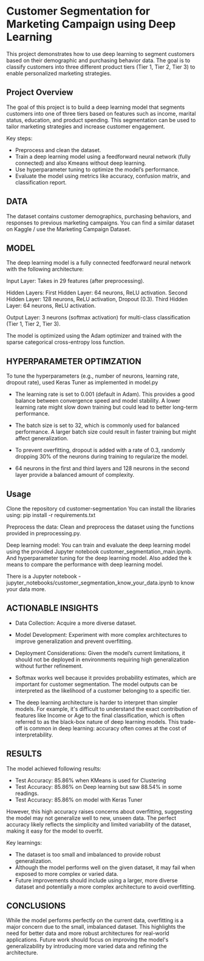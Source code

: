 # Customer Segmentation for Marketing Campaign using Deep Learning

 This project demonstrates how to use deep learning to segment customers based on their demographic and purchasing behavior data. The goal is to classify customers into three different product tiers (Tier 1, Tier 2, Tier 3) to enable personalized marketing strategies.

## Project Overview

The goal of this project is to build a deep learning model that segments customers into one of three tiers based on features such as income, marital status, education, and product spending. This segmentation can be used to tailor marketing strategies and increase customer engagement.

Key steps:

- Preprocess and clean the dataset.
- Train a deep learning model using a feedforward neural network (fully connected) and also Kmeans without deep learning.
- Use hyperparameter tuning to optimize the model’s performance.
- Evaluate the model using metrics like accuracy, confusion matrix, and classification report.

## DATA

The dataset contains customer demographics, purchasing behaviors, and responses to previous marketing campaigns.
You can find a similar dataset on Kaggle / use the Marketing Campaign Dataset.

## MODEL 

The deep learning model is a fully connected feedforward neural network with the following architecture:

Input Layer: Takes in 29 features (after preprocessing).

Hidden Layers:
First Hidden Layer: 64 neurons, ReLU activation.
Second Hidden Layer: 128 neurons, ReLU activation, Dropout (0.3).
Third Hidden Layer: 64 neurons, ReLU activation.

Output Layer: 3 neurons (softmax activation) for multi-class classification (Tier 1, Tier 2, Tier 3).

The model is optimized using the Adam optimizer and trained with the sparse categorical cross-entropy loss function.

## HYPERPARAMETER OPTIMZATION

To tune the hyperparameters (e.g., number of neurons, learning rate, dropout rate), used Keras Tuner as implemented in model.py

- The learning rate is set to 0.001 (default in Adam). This provides a good balance between convergence speed and model stability. A lower learning rate might slow down training but could lead to better long-term performance.

- The batch size is set to 32, which is commonly used for balanced performance. A larger batch size could result in faster training but might affect generalization.

- To prevent overfitting, dropout is added with a rate of 0.3, randomly dropping 30% of the neurons during training to regularize the model.

- 64 neurons in the first and third layers and 128 neurons in the second layer provide a balanced amount of complexity.

## Usage

Clone the repository
cd customer-segmentation
You can install the libraries using: pip install -r requirements.txt

Preprocess the data: Clean and preprocess the dataset using the functions provided in preprocessing.py.

Deep learning model: You can train and evaluate the deep learning model using the provided Jupyter notebook customer_segmentation_main.ipynb. And hyperparameter tuning for the deep learning model. Also added the k means to compare the performance with deep learning model.

There is a Jupyter notebook - jupyter_notebooks/customer_segmentation_know_your_data.ipynb to know your data more.

## ACTIONABLE INSIGHTS

- Data Collection: Acquire a more diverse dataset.

- Model Development: Experiment with more complex architectures to improve generalization and prevent overfitting.

- Deployment Considerations: Given the model’s current limitations, it should not be deployed in environments requiring high generalization without further refinement.

- Softmax works well because it provides probability estimates, which are important for customer segmentation. The model outputs can be interpreted as the likelihood of a customer belonging to a specific tier.

- The deep learning architecture is harder to interpret than simpler models. For example, it's difficult to understand the exact contribution of features like Income or Age to the final classification, which is often referred to as the black-box nature of deep learning models. This trade-off is common in deep learning: accuracy often comes at the cost of interpretability.

## RESULTS

The model achieved following results:
- Test Accuracy: 85.86% when KMeans is used for Clustering
- Test Accuracy: 85.86% on Deep learning but saw 88.54% in some readings.
- Test Accuracy: 85.86% on model with Keras Tuner

However, this high accuracy raises concerns about overfitting, suggesting the model may not generalize well to new, unseen data. The perfect accuracy likely reflects the simplicity and limited variability of the dataset, making it easy for the model to overfit.

Key learnings:
- The dataset is too small and imbalanced to provide robust generalization.
- Although the model performs well on the given dataset, it may fail when exposed to more complex or varied data.
- Future improvements should include using a larger, more diverse dataset and potentially a more complex architecture to avoid overfitting.

## CONCLUSIONS

While the model performs perfectly on the current data, overfitting is a major concern due to the small, imbalanced dataset. This highlights the need for better data and more robust architectures for real-world applications. Future work should focus on improving the model's generalizability by introducing more varied data and refining the architecture.